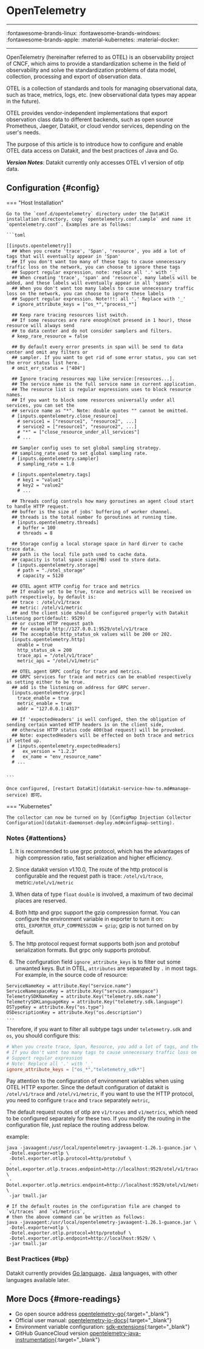 
# OpenTelemetry
---

:fontawesome-brands-linux: :fontawesome-brands-windows: :fontawesome-brands-apple: :material-kubernetes: :material-docker:

---

OpenTelemetry (hereinafter referred to as OTEL) is an observability project of CNCF, which aims to provide a standardization scheme in the field of observability and solve the standardization problems of data model, collection, processing and export of observation data.

OTEL is a collection of standards and tools for managing observational data, such as trace, metrics, logs, etc. (new observational data types may appear in the future).

OTEL provides vendor-independent implementations that export observation class data to different backends, such as open source Prometheus, Jaeger, Datakit, or cloud vendor services, depending on the user's needs.

The purpose of this article is to introduce how to configure and enable OTEL data access on Datakit, and the best practices of Java and Go.

***Version Notes***: Datakit currently only accesses OTEL v1 version of otlp data.

## Configuration {#config}

=== "Host Installation"

    Go to the `conf.d/opentelemetry` directory under the DataKit installation directory, copy `opentelemetry.conf.sample` and name it `opentelemetry.conf`. Examples are as follows:
    
    ```toml
        
    [[inputs.opentelemetry]]
      ## When you create 'trace', 'Span', 'resource', you add a lot of tags that will eventually appear in 'Span'
      ## If you don't want too many of these tags to cause unnecessary traffic loss on the network, you can choose to ignore these tags
      ## Support regular expression, note: replace all '.' with '_'
      ## When creating 'trace', 'span' and 'resource', many labels will be added, and these labels will eventually appear in all 'spans'
      ## When you don't want too many labels to cause unnecessary traffic loss on the network, you can choose to ignore these labels
      ## Support regular expression. Note!!!: all '.' Replace with '_'
      # ignore_attribute_keys = ["os_*","process_*"]
    
      ## Keep rare tracing resources list switch.
      ## If some resources are rare enough(not presend in 1 hour), those resource will always send
      ## to data center and do not consider samplers and filters.
      # keep_rare_resource = false
    
      ## By default every error presents in span will be send to data center and omit any filters or
      ## sampler. If you want to get rid of some error status, you can set the error status list here.
      # omit_err_status = ["404"]
    
      ## Ignore tracing resources map like service:[resources...].
      ## The service name is the full service name in current application.
      ## The resource list is regular expressions uses to block resource names.
      ## If you want to block some resources universally under all services, you can set the
      ## service name as "*". Note: double quotes "" cannot be omitted.
      # [inputs.opentelemetry.close_resource]
        # service1 = ["resource1", "resource2", ...]
        # service2 = ["resource1", "resource2", ...]
        # "*" = ["close_resource_under_all_services"]
        # ...
    
      ## Sampler config uses to set global sampling strategy.
      ## sampling_rate used to set global sampling rate.
      # [inputs.opentelemetry.sampler]
        # sampling_rate = 1.0
    
      # [inputs.opentelemetry.tags]
        # key1 = "value1"
        # key2 = "value2"
        # ...
    
      ## Threads config controls how many goroutines an agent cloud start to handle HTTP request.
      ## buffer is the size of jobs' buffering of worker channel.
      ## threads is the total number fo goroutines at running time.
      # [inputs.opentelemetry.threads]
        # buffer = 100
        # threads = 8
    
      ## Storage config a local storage space in hard dirver to cache trace data.
      ## path is the local file path used to cache data.
      ## capacity is total space size(MB) used to store data.
      # [inputs.opentelemetry.storage]
        # path = "./otel_storage"
        # capacity = 5120
    
      ## OTEL agent HTTP config for trace and metrics
      ## If enable set to be true, trace and metrics will be received on path respectively, by default is:
      ## trace : /otel/v1/trace
      ## metric: /otel/v1/metric
      ## and the client side should be configured properly with Datakit listening port(default: 9529)
      ## or custom HTTP request path
      ## for example http://127.0.0.1:9529/otel/v1/trace
      ## The acceptable http_status_ok values will be 200 or 202.
      [inputs.opentelemetry.http]
        enable = true
        http_status_ok = 200
        trace_api = "/otel/v1/trace"
        metric_api = "/otel/v1/metric"
      
      ## OTEL agent GRPC config for trace and metrics.
      ## GRPC services for trace and metrics can be enabled respectively as setting either to be true.
      ## add is the listening on address for GRPC server.
      [inputs.opentelemetry.grpc]
        trace_enable = true
        metric_enable = true
        addr = "127.0.0.1:4317"
      
      ## If 'expectedHeaders' is well configed, then the obligation of sending certain wanted HTTP headers is on the client side,
      ## otherwise HTTP status code 400(bad request) will be provoked.
      ## Note: expectedHeaders will be effected on both trace and metrics if setted up.
      # [inputs.opentelemetry.expectedHeaders]
      #   ex_version = "1.2.3"
      #   ex_name = "env_resource_name"
      # ...

    
    ```

    Once configured, [restart DataKit](datakit-service-how-to.md#manage-service) 即可。

=== "Kubernetes"

    The collector can now be turned on by [ConfigMap Injection Collector Configuration](datakit-daemonset-deploy.md#configmap-setting).

### Notes {#attentions}

1. It is recommended to use grpc protocol, which has the advantages of high compression ratio, fast serialization and higher efficiency.

1. Since datakit version v1.10.0, The route of the http protocol is configurable and the request path is trace: `/otel/v1/trace`, metric:`/otel/v1/metric`

1. When data of type `float` `double` is involved, a maximum of two decimal places are reserved.

1. Both http and grpc support the gzip compression format. You can configure the environment variable in exporter to turn it on: `OTEL_EXPORTER_OTLP_COMPRESSION = gzip`; gzip is not turned on by default.
    
1. The http protocol request format supports both json and protobuf serialization formats. But grpc only supports protobuf.

1. The configuration field `ignore_attribute_keys` is to filter out some unwanted keys. But in OTEL, `attributes` are separated by `.` in most tags. For example, in the source code of resource:

```golang
ServiceNameKey = attribute.Key("service.name")
ServiceNamespaceKey = attribute.Key("service.namespace")
TelemetrySDKNameKey = attribute.Key("telemetry.sdk.name")
TelemetrySDKLanguageKey = attribute.Key("telemetry.sdk.language")
OSTypeKey = attribute.Key("os.type")
OSDescriptionKey = attribute.Key("os.description")
...
```

Therefore, if you want to filter all subtype tags under `teletemetry.sdk` and `os`, you should configure this:

``` toml
# When you create trace, Span, Resource, you add a lot of tags, and these tags will eventually appear in the Span
# If you don't want too many tags to cause unnecessary traffic loss on the network, you can choose to ignore these tags
# Support regular expression
# Note: Replace all '.' with '_'
ignore_attribute_keys = ["os_*","teletemetry_sdk*"]
```

Pay attention to the configuration of environment variables when using OTEL HTTP exporter. Since the default configuration of datakit is `/otel/v1/trace` and `/otel/v1/metric`, 
if you want to use the HTTP protocol, you need to configure `trace` and `trace` separately `metric`,

The default request routes of otlp are `v1/traces` and `v1/metrics`, which need to be configured separately for these two. If you modify the routing in the configuration file, just replace the routing address below.

example:

```shell
java -javaagent:/usr/local/opentelemetry-javaagent-1.26.1-guance.jar \
 -Dotel.exporter=otlp \
 -Dotel.exporter.otlp.protocol=http/protobuf \ 
 -Dotel.exporter.otlp.traces.endpoint=http://localhost:9529/otel/v1/trace \ 
 -Dotel.exporter.otlp.metrics.endpoint=http://localhost:9529/otel/v1/metric \ 
 -jar tmall.jar
 
# If the default routes in the configuration file are changed to `v1/traces` and `v1/metrics`, 
# then the above command can be written as follows:
java -javaagent:/usr/local/opentelemetry-javaagent-1.26.1-guance.jar \
 -Dotel.exporter=otlp \
 -Dotel.exporter.otlp.protocol=http/protobuf \ 
 -Dotel.exporter.otlp.endpoint=http://localhost:9529/ \ 
 -jar tmall.jar
```


### Best Practices {#bp}

Datakit currently provides [Go language](opentelemetry-go.md)、[Java](opentelemetry-java.md) languages, with other languages available later.

## More Docs {#more-readings}
- Go open source address [opentelemetry-go](https://github.com/open-telemetry/opentelemetry-go){:target="_blank"}
- Official user manual: [opentelemetry-io-docs](https://opentelemetry.io/docs/){:target="_blank"}
- Environment variable configuration: [sdk-extensions](https://github.com/open-telemetry/opentelemetry-java/blob/main/sdk-extensions/autoconfigure/README.md#otlp-exporter-both-span-and-metric-exporters){:target="_blank"}
- GitHub GuanceCloud version [opentelemetry-java-instrumentation](https://github.com/GuanceCloud/opentelemetry-java-instrumentation){:target="_blank"}
